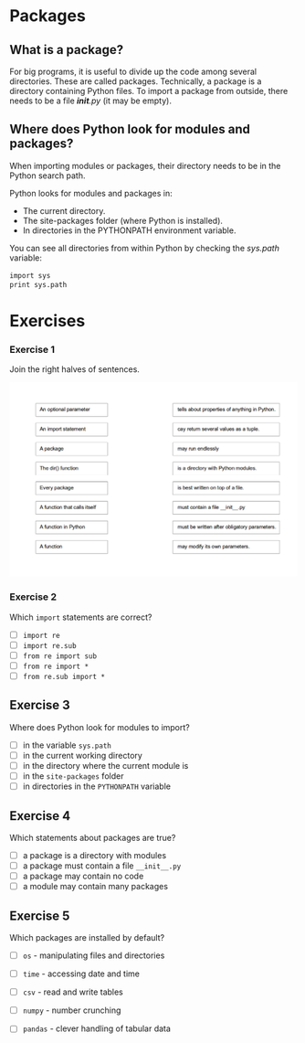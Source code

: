 
# Packages

## What is a package?

For big programs, it is useful to divide up the code among several directories. These are called packages. Technically, a package is a directory containing Python files. To import a package from outside, there needs to be a file *__init__.py* (it may be empty).

## Where does Python look for modules and packages?

When importing modules or packages, their directory needs to be in the Python search path.

Python looks for modules and packages in:

* The current directory.
* The site-packages folder (where Python is installed).
* In directories in the PYTHONPATH environment variable.

You can see all directories from within Python by checking the *sys.path* variable:

    import sys
    print sys.path


# Exercises

### Exercise 1

Join the right halves of sentences.

![functions exercise](exercises/functions.png)

### Exercise 2

Which `import` statements are correct?

- [ ] `import re`
- [ ] `import re.sub`
- [ ] `from re import sub`
- [ ] `from re import *`
- [ ] `from re.sub import *`

## Exercise 3

Where does Python look for modules to import?

- [ ] in the variable `sys.path`
- [ ] in the current working directory
- [ ] in the directory where the current module is
- [ ] in the `site-packages` folder
- [ ] in directories in the `PYTHONPATH` variable

## Exercise 4

Which statements about packages are true?

- [ ] a package is a directory with modules
- [ ] a package must contain a file `__init__.py`
- [ ] a package may contain no code
- [ ] a module may contain many packages

## Exercise 5

Which packages are installed by default?

- [ ] `os` - manipulating files and directories
- [ ] `time` - accessing date and time
- [ ] `csv` - read and write tables
- [ ] `numpy` - number crunching
- [ ] `pandas` - clever handling of tabular data

